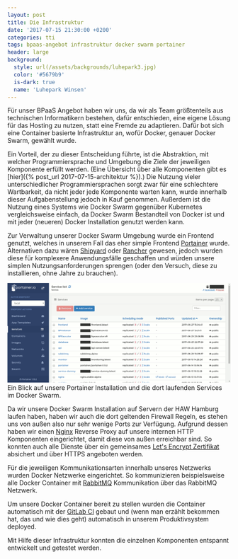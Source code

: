 ```yaml
---
layout: post
title: Die Infrastruktur
date: '2017-07-15 21:30:00 +0200'
categories: tti
tags: bpaas-angebot infrastruktur docker swarm portainer
header: large
background:
  style: url(/assets/backgrounds/luhepark3.jpg)
  color: '#5679b9'
  is-dark: true
  name: 'Luhepark Winsen'
---
```

Für unser BPaaS Angebot haben wir uns, da wir als Team größtenteils aus technischen Informatikern bestehen, dafür entschieden, eine eigene Lösung für das Hosting zu nutzen, statt eine Fremde zu adaptieren.
Dafür bot sich eine Container basierte Infrastruktur an, wofür Docker, genauer Docker Swarm, gewählt wurde.

Ein Vorteil, der zu dieser Entscheidung führte, ist die Abstraktion, mit welcher Programmiersprache und Umgebung die Ziele der jeweiligen Komponente erfüllt werden.
(Eine Übersicht über alle Komponenten gibt es [hier]({% post_url 2017-07-15-architektur %}).)
Die Nutzung vieler unterschiedlicher Programmiersprachen sorgt zwar für eine schlechtere Wartbarkeit, da nicht jeder jede Komponente warten kann, wurde innerhalb dieser Aufgabenstellung jedoch in Kauf genommen.
Außerdem ist die Nutzung eines Systems wie Docker Swarm gegenüber Kubernetes vergleichsweise einfach, da Docker Swarm Bestandteil von Docker ist und mit jeder (neueren) Docker Installation genutzt werden kann.

Zur Verwaltung unserer Docker Swarm Umgebung wurde ein Frontend genutzt, welches in unserem Fall das eher simple Frontend [Portainer](//portainer.io) wurde.
Alternativen dazu wären [Shipyard](//shipyard-project.com/) oder [Rancher](//rancher.com/rancher/) gewesen, jedoch wurden diese für komplexere Anwendungsfälle geschaffen und würden unsere simplen Nutzungsanforderungen sprengen (oder den Versuch, diese zu installieren, ohne Jahre zu brauchen).

![Portainer](/assets/2017/07/portainer.png)
Ein Blick auf unsere Portainer Installation und die dort laufenden Services im Docker Swarm.

Da wir unsere Docker Swarm Installation auf Servern der HAW Hamburg laufen haben, haben wir auch die dort geltenden Firewall Regeln, es stehen uns von außen also nur sehr wenige Ports zur Verfügung.
Aufgrund dessen haben wir einen [Nginx](//nginx.org/) Reverse Proxy auf unsere internen HTTP Komponenten eingerichtet, damit diese von außen erreichbar sind.
So konnten auch alle Dienste über ein gemeinsames [Let's Encrypt Zertifikat](//letsencrypt.org/) absichert und über HTTPS angeboten werden.

Für die jeweiligen Kommunikationsarten innerhalb unseres Netzwerks wurden Docker Netzwerke eingerichtet.
So kommunizieren beispielsweise alle Docker Container mit [RabbitMQ](//rabbitmq.com) Kommunikation über das RabbitMQ Netzwerk.

Um unsere Docker Container bereit zu stellen wurden die Container automatisch mit der [GitLab CI](//about.gitlab.com/features/gitlab-ci-cd/) gebaut und (wenn man erzählt bekommen hat, das und wie dies geht) automatisch in unserem Produktivsystem deployed.

Mit Hilfe dieser Infrastruktur konnten die einzelnen Komponenten entspannt entwickelt und getestet werden.
